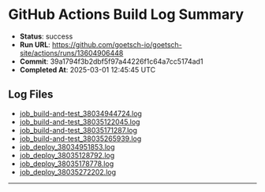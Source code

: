 # GitHub Actions Build Log Summary

- **Status**: success
- **Run URL**: https://github.com/goetsch-io/goetsch-site/actions/runs/13604906448
- **Commit**: 39a1794f3b2dbf5f97a44226f1c64a7cc5174ad1
- **Completed At**: 2025-03-01 12:45:45 UTC

## Log Files

- [job_build-and-test_38034944724.log](/build_logs/github/job_build-and-test_38034944724.log)
- [job_build-and-test_38035122045.log](/build_logs/github/job_build-and-test_38035122045.log)
- [job_build-and-test_38035171287.log](/build_logs/github/job_build-and-test_38035171287.log)
- [job_build-and-test_38035265939.log](/build_logs/github/job_build-and-test_38035265939.log)
- [job_deploy_38034951853.log](/build_logs/github/job_deploy_38034951853.log)
- [job_deploy_38035128792.log](/build_logs/github/job_deploy_38035128792.log)
- [job_deploy_38035178778.log](/build_logs/github/job_deploy_38035178778.log)
- [job_deploy_38035272202.log](/build_logs/github/job_deploy_38035272202.log)


---

